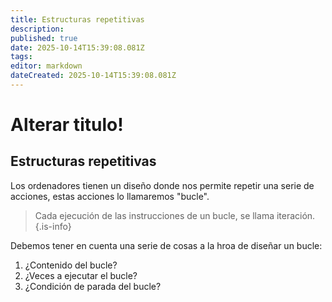 ```yaml
---
title: Estructuras repetitivas
description: 
published: true
date: 2025-10-14T15:39:08.081Z
tags: 
editor: markdown
dateCreated: 2025-10-14T15:39:08.081Z
---
```


# Alterar titulo!
## Estructuras repetitivas
Los ordenadores tienen un diseño donde nos permite repetir una serie de acciones, estas acciones lo llamaremos "bucle". 

> Cada ejecución de las instrucciones de un bucle, se llama iteración.
{.is-info}


Debemos tener en cuenta una serie de cosas a la hroa de diseñar un bucle:
1. ¿Contenido del bucle?
2. ¿Veces a ejecutar el bucle?
3. ¿Condición de parada del bucle?


